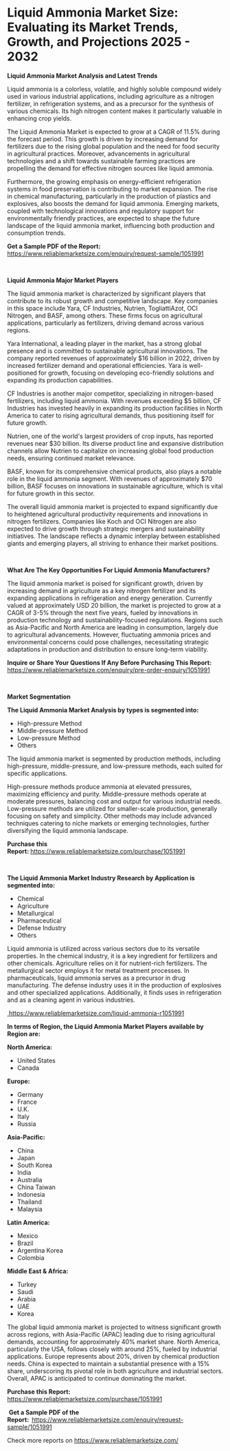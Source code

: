<p><h1>Liquid Ammonia Market Size: Evaluating its Market Trends, Growth, and Projections 2025 - 2032</h1></p><p><strong>Liquid Ammonia Market Analysis and Latest Trends</strong></p>
<p><p>Liquid ammonia is a colorless, volatile, and highly soluble compound widely used in various industrial applications, including agriculture as a nitrogen fertilizer, in refrigeration systems, and as a precursor for the synthesis of various chemicals. Its high nitrogen content makes it particularly valuable in enhancing crop yields.</p><p>The Liquid Ammonia Market is expected to grow at a CAGR of 11.5% during the forecast period. This growth is driven by increasing demand for fertilizers due to the rising global population and the need for food security in agricultural practices. Moreover, advancements in agricultural technologies and a shift towards sustainable farming practices are propelling the demand for effective nitrogen sources like liquid ammonia.</p><p>Furthermore, the growing emphasis on energy-efficient refrigeration systems in food preservation is contributing to market expansion. The rise in chemical manufacturing, particularly in the production of plastics and explosives, also boosts the demand for liquid ammonia. Emerging markets, coupled with technological innovations and regulatory support for environmentally friendly practices, are expected to shape the future landscape of the liquid ammonia market, influencing both production and consumption trends.</p></p>
<p><strong>Get a Sample PDF of the Report:&nbsp;</strong> <a href="https://www.reliablemarketsize.com/enquiry/request-sample/1051991?utm_campaign=3112&utm_medium=2&utm_source=Github&utm_content=ia&utm_term=01042025&utm_id=liquid-ammonia">https://www.reliablemarketsize.com/enquiry/request-sample/1051991</a></p>
<p>&nbsp;</p>
<p><strong>Liquid Ammonia Major Market Players</strong></p>
<p><p>The liquid ammonia market is characterized by significant players that contribute to its robust growth and competitive landscape. Key companies in this space include Yara, CF Industries, Nutrien, TogliattiAzot, OCI Nitrogen, and BASF, among others. These firms focus on agricultural applications, particularly as fertilizers, driving demand across various regions.</p><p>Yara International, a leading player in the market, has a strong global presence and is committed to sustainable agricultural innovations. The company reported revenues of approximately $16 billion in 2022, driven by increased fertilizer demand and operational efficiencies. Yara is well-positioned for growth, focusing on developing eco-friendly solutions and expanding its production capabilities.</p><p>CF Industries is another major competitor, specializing in nitrogen-based fertilizers, including liquid ammonia. With revenues exceeding $5 billion, CF Industries has invested heavily in expanding its production facilities in North America to cater to rising agricultural demands, thus positioning itself for future growth.</p><p>Nutrien, one of the world's largest providers of crop inputs, has reported revenues near $30 billion. Its diverse product line and expansive distribution channels allow Nutrien to capitalize on increasing global food production needs, ensuring continued market relevance.</p><p>BASF, known for its comprehensive chemical products, also plays a notable role in the liquid ammonia segment. With revenues of approximately $70 billion, BASF focuses on innovations in sustainable agriculture, which is vital for future growth in this sector.</p><p>The overall liquid ammonia market is projected to expand significantly due to heightened agricultural productivity requirements and innovations in nitrogen fertilizers. Companies like Koch and OCI Nitrogen are also expected to drive growth through strategic mergers and sustainability initiatives. The landscape reflects a dynamic interplay between established giants and emerging players, all striving to enhance their market positions.</p></p>
<p>&nbsp;</p>
<p><strong>What Are The Key Opportunities For Liquid Ammonia Manufacturers?</strong></p>
<p><p>The liquid ammonia market is poised for significant growth, driven by increasing demand in agriculture as a key nitrogen fertilizer and its expanding applications in refrigeration and energy generation. Currently valued at approximately USD 20 billion, the market is projected to grow at a CAGR of 3-5% through the next five years, fueled by innovations in production technology and sustainability-focused regulations. Regions such as Asia-Pacific and North America are leading in consumption, largely due to agricultural advancements. However, fluctuating ammonia prices and environmental concerns could pose challenges, necessitating strategic adaptations in production and distribution to ensure long-term viability.</p></p>
<p><strong>Inquire or Share Your Questions If Any Before Purchasing This Report:</strong> <a href="https://www.reliablemarketsize.com/enquiry/pre-order-enquiry/1051991?utm_campaign=3112&utm_medium=2&utm_source=Github&utm_content=ia&utm_term=01042025&utm_id=liquid-ammonia">https://www.reliablemarketsize.com/enquiry/pre-order-enquiry/1051991</a></p>
<p>&nbsp;</p>
<p><strong>Market Segmentation</strong></p>
<p><strong>The Liquid Ammonia Market Analysis by types is segmented into:</strong></p>
<p><ul><li>High-pressure Method</li><li>Middle-pressure Method</li><li>Low-pressure Method</li><li>Others</li></ul></p>
<p><p>The liquid ammonia market is segmented by production methods, including high-pressure, middle-pressure, and low-pressure methods, each suited for specific applications. </p><p>High-pressure methods produce ammonia at elevated pressures, maximizing efficiency and purity. Middle-pressure methods operate at moderate pressures, balancing cost and output for various industrial needs. Low-pressure methods are utilized for smaller-scale production, generally focusing on safety and simplicity. Other methods may include advanced techniques catering to niche markets or emerging technologies, further diversifying the liquid ammonia landscape.</p></p>
<p><strong>Purchase this Report:&nbsp;</strong><a href="https://www.reliablemarketsize.com/purchase/1051991?utm_campaign=3112&utm_medium=2&utm_source=Github&utm_content=ia&utm_term=01042025&utm_id=liquid-ammonia">https://www.reliablemarketsize.com/purchase/1051991</a></p>
<p>&nbsp;</p>
<p><strong>The Liquid Ammonia Market Industry Research by Application is segmented into:</strong></p>
<p><ul><li>Chemical</li><li>Agriculture</li><li>Metallurgical</li><li>Pharmaceutical</li><li>Defense Industry</li><li>Others</li></ul></p>
<p><p>Liquid ammonia is utilized across various sectors due to its versatile properties. In the chemical industry, it is a key ingredient for fertilizers and other chemicals. Agriculture relies on it for nutrient-rich fertilizers. The metallurgical sector employs it for metal treatment processes. In pharmaceuticals, liquid ammonia serves as a precursor in drug manufacturing. The defense industry uses it in the production of explosives and other specialized applications. Additionally, it finds uses in refrigeration and as a cleaning agent in various industries.</p></p>
<p><a href="https://www.reliablemarketsize.com/liquid-ammonia-r1051991?utm_campaign=3112&utm_medium=2&utm_source=Github&utm_content=ia&utm_term=01042025&utm_id=liquid-ammonia">&nbsp;https://www.reliablemarketsize.com/liquid-ammonia-r1051991</a></p>
<p><strong>In terms of Region, the Liquid Ammonia Market Players available by Region are:</strong></p>
<p>
    <p> <strong> North America: </strong>
        <ul>
            <li>United States</li>
            <li>Canada</li>
        </ul>
        </p> 
    <p> <strong> Europe: </strong>
        <ul>
            <li>Germany</li>
            <li>France</li>
            <li>U.K.</li>
            <li>Italy</li>
            <li>Russia</li>
        </ul>
        </p> 
    <p> <strong> Asia-Pacific: </strong>
        <ul>
            <li>China</li>
            <li>Japan</li>
            <li>South Korea</li>
            <li>India</li>
            <li>Australia</li>
            <li>China Taiwan</li>
            <li>Indonesia</li>
            <li>Thailand</li>
            <li>Malaysia</li>
        </ul>
        </p> 
    <p> <strong> Latin America: </strong>
        <ul>
            <li>Mexico</li>
            <li>Brazil</li>
            <li>Argentina Korea</li>
            <li>Colombia</li>
        </ul>
        </p> 
    <p> <strong> Middle East & Africa: </strong>
        <ul>
            <li>Turkey</li>
            <li>Saudi</li>
            <li>Arabia</li>
            <li>UAE</li>
            <li>Korea</li>
        </ul>
    </p>
    </p>
<p><p>The global liquid ammonia market is projected to witness significant growth across regions, with Asia-Pacific (APAC) leading due to rising agricultural demands, accounting for approximately 40% market share. North America, particularly the USA, follows closely with around 25%, fueled by industrial applications. Europe represents about 20%, driven by chemical production needs. China is expected to maintain a substantial presence with a 15% share, underscoring its pivotal role in both agriculture and industrial sectors. Overall, APAC is anticipated to continue dominating the market.</p></p>
<p><strong>Purchase this Report: </strong><a href="https://www.reliablemarketsize.com/purchase/1051991?utm_campaign=3112&utm_medium=2&utm_source=Github&utm_content=ia&utm_term=01042025&utm_id=liquid-ammonia">https://www.reliablemarketsize.com/purchase/1051991</a></p>
<p>&nbsp;<strong>Get a Sample PDF of the Report:&nbsp;&nbsp;</strong><a href="https://www.reliablemarketsize.com/enquiry/request-sample/1051991?utm_campaign=3112&utm_medium=2&utm_source=Github&utm_content=ia&utm_term=01042025&utm_id=liquid-ammonia">https://www.reliablemarketsize.com/enquiry/request-sample/1051991</a></p>
<p><strong></strong></p>
<p>Check more reports on <a href="https://www.reliablemarketsize.com/?utm_campaign=3112&utm_medium=2&utm_source=Github&utm_content=ia&utm_term=01042025&utm_id=liquid-ammonia">https://www.reliablemarketsize.com/</a></p>